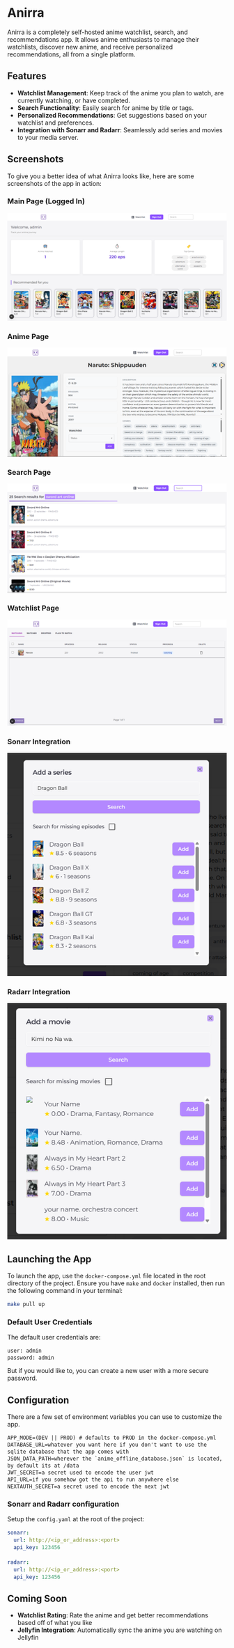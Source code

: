 # Anirra

Anirra is a completely self-hosted anime watchlist, search, and recommendations app. It allows anime enthusiasts to manage their watchlists, discover new anime, and receive personalized recommendations, all from a single platform.

## Features

- **Watchlist Management**: Keep track of the anime you plan to watch, are currently watching, or have completed.
- **Search Functionality**: Easily search for anime by title or tags.
- **Personalized Recommendations**: Get suggestions based on your watchlist and preferences.
- **Integration with Sonarr and Radarr**: Seamlessly add series and movies to your media server.

## Screenshots

To give you a better idea of what Anirra looks like, here are some screenshots of the app in action:

### Main Page (Logged In)
![Main Page](docs/images/main-page-logged-in.png)

### Anime Page
![Anime Page](docs/images/anime-page.png)

### Search Page
![Search Page](docs/images/search-page.png)

### Watchlist Page
![Watchlist Page](docs/images/watchlist-page.png)

### Sonarr Integration
![Sonarr](docs/images/sonarr.png)

### Radarr Integration
![Radarr](docs/images/radarr.png)

## Launching the App

To launch the app, use the `docker-compose.yml` file located in the root directory of the project. Ensure you have `make` and `docker` installed, then run the following command in your terminal:

```bash
make pull up
```

### Default User Credentials

The default user credentials are:

```
user: admin
password: admin
```

But if you would like to, you can create a new user with a more secure password.

## Configuration

There are a few set of environment variables you can use to customize the app. 

```
APP_MODE=(DEV || PROD) # defaults to PROD in the docker-compose.yml
DATABASE_URL=whatever you want here if you don't want to use the sqlite database that the app comes with
JSON_DATA_PATH=wherever the `anime_offline_database.json` is located, by default its at /data
JWT_SECRET=a secret used to encode the user jwt
API_URL=if you somehow got the api to run anywhere else
NEXTAUTH_SECRET=a secret used to encode the next jwt
```

### Sonarr and Radarr configuration

Setup the `config.yaml` at the root of the project:

```yaml
sonarr:
  url: http://<ip_or_address>:<port>
  api_key: 123456

radarr:
  url: http://<ip_or_address>:<port>
  api_key: 123456
```

## Coming Soon

- **Watchlist Rating**: Rate the anime and get better recommendations based off of what you like
- **Jellyfin Integration**: Automatically sync the anime you are watching on Jellyfin
